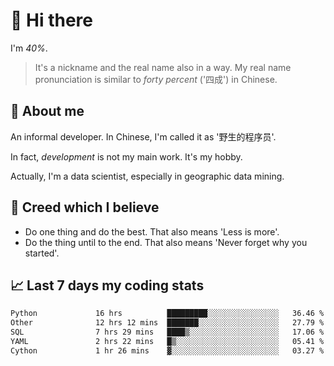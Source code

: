 # 👋 Hi there

I'm *40%*.

> It's a nickname and the real name also in a way.
> My real name pronunciation is similar to *forty percent* ('四成') in Chinese.

## :speech_balloon: About me

An informal developer. In Chinese, I'm called it as '野生的程序员'.

In fact, _development_ is not my main work. It's my hobby.

Actually, I'm a data scientist, especially in geographic data mining.

## :see_no_evil: Creed which I believe

- Do one thing and do the best. That also means 'Less is more'.
- Do the thing until to the end. That also means 'Never forget why you started'.

## :chart_with_upwards_trend: Last 7 days my coding stats

<!--START_SECTION:waka-->

```txt
Python             16 hrs          █████████░░░░░░░░░░░░░░░░   36.46 %
Other              12 hrs 12 mins  ███████░░░░░░░░░░░░░░░░░░   27.79 %
SQL                7 hrs 29 mins   ████▒░░░░░░░░░░░░░░░░░░░░   17.06 %
YAML               2 hrs 22 mins   █▒░░░░░░░░░░░░░░░░░░░░░░░   05.41 %
Cython             1 hr 26 mins    ▓░░░░░░░░░░░░░░░░░░░░░░░░   03.27 %
```

<!--END_SECTION:waka-->
